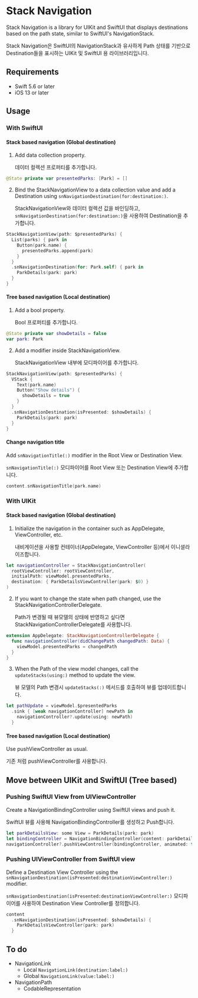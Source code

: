 # Stack Navigation

Stack Navigation is a library for UIKit and SwiftUI that displays destinations based on the path state, similar to SwiftUI's NavigationStack.

Stack Navigation은 SwiftUI의 NavigationStack과 유사하게 Path 상태를 기반으로 Destination들을 표시하는 UIKit 및 SwiftUI 용 라이브러리입니다.

## Requirements

- Swift 5.6 or later
- iOS 13 or later

## Usage

### With SwiftUI

#### Stack based navigation (Global destination)

1. Add data collection property.

   데이터 컬렉션 프로퍼티를 추가합니다.

```swift
@State private var presentedParks: [Park] = []
```

2. Bind the StackNavigationView to a data collection value and add a Destination using `snNavigationDestination(for:destination:)`.

   StackNavigationView와 데이터 컬렉션 값을 바인딩하고, `snNavigationDestination(for:destination:)`을 사용하여 Destination을 추가합니다.

```swift
StackNavigationView(path: $presentedParks) {
  List(parks) { park in
    Button(park.name) {
      presentedParks.append(park)
    }
  }
  .snNavigationDestination(for: Park.self) { park in
    ParkDetails(park: park)
  }
}
```

#### Tree based navigation (Local destination)

1. Add a bool property.

   Bool 프로퍼티를 추가합니다.

```swift
@State private var showDetails = false
var park: Park
```

2. Add a modifier inside StackNavigationView.

   StackNavigationView 내부에 모디파이어를 추가합니다.

```swift
StackNavigationView(path: $presentedParks) {
  VStack {
    Text(park.name)
    Button("Show details") {
      showDetails = true
    }
  }
  .snNavigationDestination(isPresented: $showDetails) {
    ParkDetails(park: park)
  }
}
```

#### Change navigation title

Add `snNavigationTitle(:)` modifier in the Root View or Destination View.

`snNavigationTitle(:)` 모디파이어를 Root View 또는 Destination View에 추가합니다.

```swift
content.snNavigationTitle(park.name)
```

### With UIKit

#### Stack based navigation (Global destination)

1. Initialize the navigation in the container such as AppDelegate, ViewController, etc.

   내비게이션을 사용할 컨테이너(AppDelegate, ViewController 등)에서 이니셜라이즈합니다.

```swift
let navigationController = StackNavigationController(
  rootViewController: rootViewController,
  initialPath: viewModel.presentedParks,
  destination: { ParkDetailsViewController(park: $0) }
)
```

2. If you want to change the state when path changed, use the StackNavigationControllerDelegate.

   Path가 변경될 때 뷰모델의 상태에 반영하고 싶다면 StackNavigationControllerDelegate를 사용합니다.

```swift
extension AppDelegate: StackNavigationControllerDelegate {
  func navigationController(didChangePath changedPath: Data) {
    viewModel.presentedParks = changedPath
  }
}
```

3. When the Path of the view model changes, call the `updateStacks(using:)` method to update the view.

   뷰 모델의 Path 변경시 `updateStacks(:)` 메서드를 호출하여 뷰를 업데이트합니다.

```swift
let pathUpdate = viewModel.$presentedParks
  .sink { [weak navigationController] newPath in
    navigationController?.update(using: newPath)
  }
```

#### Tree based navigation (Local destination)

Use pushViewController as usual.

기존 처럼 pushViewController를 사용합니다.

## Move between UIKit and SwiftUI (Tree based)

### Pushing SwiftUI View from UIViewController

Create a NavigationBindingController using SwiftUI views and push it.

SwiftUI 뷰를 사용해 NavigationBindingController를 생성하고 Push합니다.

```swift
let parkDetailsView: some View = ParkDetails(park: park)
let bindingController = NavigationBindingController(content: parkDetailsView)
navigationController?.pushViewController(bindingController, animated: true)
```

### Pushing UIViewController from SwiftUI view

Define a Destination View Controller using the `snNavigationDestination(isPresented:destinationViewController:)` modifier.

`snNavigationDestination(isPresented:destinationViewController:)` 모디파이어를 사용하여 Destination View Controller를 정의합니다.

```swift
content
  .snNavigationDestination(isPresented: $showDetails) {
    ParkDetailsViewController(park: park)
  }
```

## To do

- NavigationLink
   - Local `NavigationLink(destination:label:)`
   - Global `NavigationLink(value:label:)`
- NavigationPath
   - CodableRepresentation

